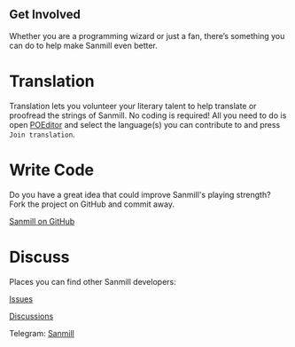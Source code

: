 Get Involved
--------------

Whether you are a programming wizard or just a fan, there’s something you can do to help make Sanmill even better.

# Translation

Translation lets you volunteer your literary talent to help translate or proofread the strings of Sanmill. No coding is required! All you need to do is open [POEditor](https://poeditor.com/join/project?hash=DStQiKAsPb) and select the language(s) you can contribute to and press `Join translation`.

# Write Code

Do you have a great idea that could improve Sanmill's playing strength? Fork the project on GitHub and commit away.

[Sanmill on GitHub](https://github.com/calcitem/Sanmill)

# Discuss

Places you can find other Sanmill developers:

[Issues](https://github.com/calcitem/Sanmill/issues)

[Discussions](https://github.com/calcitem/Sanmill/discussions)

Telegram: [Sanmill](https://t.me/joinchat/zF7a3AxoiqhmN2U1)